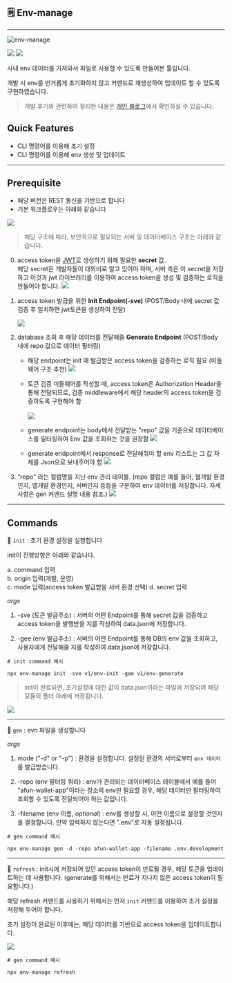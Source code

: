 ## 🗒 Env-manage

---

![env-manage](https://raw.githubusercontent.com/chltjdrhd777/image-hosting/main/%E1%84%89%E1%85%B3%E1%84%8F%E1%85%B3%E1%84%85%E1%85%B5%E1%86%AB%E1%84%89%E1%85%A3%E1%86%BA%202023-05-19%20%E1%84%8B%E1%85%A9%E1%84%92%E1%85%AE%2012.31.52.png)

<img src="https://img.shields.io/badge/.ENV-000000?style=for-the-badge&logo=.ENV&logoColor=white">
<img src="https://img.shields.io/badge/javascript-F7DF1E?style=for-the-badge&logo=javascript&logoColor=black">

<br/>

사내 env 데이터를 가져와서 파일로 사용할 수 있도록 만들어본 툴입니다.

개발 시 env를 번거롭게 초기화하지 않고 커맨드로 재생성하여 업데이트 할 수 있도록 구현하였습니다.

> 개발 후기와 관련하여 정리한 내용은 [개인 블로그](https://velog.io/@chltjdrhd777/react-native-%EB%B3%B4%EC%95%88%EA%B3%BC-env%EC%97%90-%EB%8C%80%ED%95%B4%EC%84%9C)에서 확인하실 수 있습니다.

## Quick Features

- CLI 명령어를 이용해 초기 설정
- CLI 명령어를 이용해 env 생성 및 업데이트

---

## Prerequisite

- 해당 버전은 REST 통신을 기반으로 합니다
- 기본 워크플로우는 아래와 같습니다

<img src="https://raw.githubusercontent.com/chltjdrhd777/image-hosting/main/env-manager%20-workflow.png">

<br/>

> 해당 구조에 따라, 보안적으로 필요되는 서버 및 데이터베이스 구조는 아래와 같습니다.

0. access token을 [JWT](https://www.npmjs.com/package/jsonwebtoken)로 생성하기 위해 필요한 **secret** 값.
   <br/>
   해당 secret은 개발자들이 대외비로 알고 있어야 하며, 서버 측은 이 secret을 저장하고 이것과 jwt 라이브러리를 이용하여 access token을 생성 및 검증하는 로직을 만들어야 합니다.
   <img src="https://raw.githubusercontent.com/chltjdrhd777/image-hosting/main/secret%20env%20%E1%84%8B%E1%85%A8%E1%84%89%E1%85%B5.png">

1. access token 발급을 위한 **Init Endpoint(-sve)** (POST/Body 내에 secret 값 검증 후 일치하면 jwt토큰을 생성하여 전달)<br/>

   <img src="https://raw.githubusercontent.com/chltjdrhd777/image-hosting/main/init%20endpoint%20controller%20example.png"/>

2. database 조회 후 해당 데이터를 전달해줄 **Generate Endpoint** (POST/Body 내에 repo 값으로 데이터 필터링) <br/>

   - 해당 endpoint는 init 때 발급받은 access token을 검증하는 로직 필요 (미들웨어 구조 추천)
     <img src="https://raw.githubusercontent.com/chltjdrhd777/image-hosting/main/access%20token%20%E1%84%80%E1%85%A5%E1%86%B7%E1%84%8C%E1%85%B3%E1%86%BC%20%E1%84%86%E1%85%B5%E1%84%83%E1%85%B3%E1%86%AF%E1%84%8B%E1%85%B0%E1%84%8B%E1%85%A5.png"><br/>

   - 토큰 검증 미들웨어를 작성할 때, access token은 Authorization Header을 통해 전달되므로, 검증 middleware에서 해당 header의 access token을 검증하도록 구현해야 함<br/>
     <br/>
     <img src="https://raw.githubusercontent.com/chltjdrhd777/image-hosting/main/varification%20example.png"/>
     <br/>
   - generate endpoint는 body에서 전달받는 "repo" 값을 기준으로 데이터베이스를 필터링하여 Env 값을 조회하는 것을 권장함
     <img src="https://raw.githubusercontent.com/chltjdrhd777/image-hosting/main/repo%20%E1%84%91%E1%85%B5%E1%86%AF%E1%84%90%E1%85%A5%E1%84%85%E1%85%B5%E1%86%BC.png">
     <br/>
   - generate endpoint에서 response로 전달해줘야 할 env 리스트는 그 값 자체를 Json으로 보내주어야 함
     <img src="https://raw.githubusercontent.com/chltjdrhd777/image-hosting/main/generate%20reulst%20example.png">

3. "repo" 라는 컬럼명을 지닌 env 관리 테이블. (repo 컬럼은 예를 들어, 웹개발 환경인지, 앱개발 환경인지, 서버인지 등등을 구분하여 env 데이터를 저장합니다. 자세 사항은 gen 커맨드 설명 내용 참조.)
   <img src="https://raw.githubusercontent.com/chltjdrhd777/image-hosting/main/repo%20example.png"/>

---

## Commands

📖 `init` : 초기 환경 설정을 실행합니다 </br>

init이 진행방향은 아래와 같습니다.</br>

a. command 입력<br/>
b. origin 입력(개발, 운영)<br/>
c. mode 입력(access token 발급받을 서버 환경 선택)
d. secret 입력

_args_</br>

1. -sve (토큰 발급주소) : 서버의 어떤 Endpoint를 통해 secret 값을 검증하고 access token을 발행받을 지를 작성하여 data.json에 저장합니다.

2. -gee (env 발급주소) : 서버의 어떤 Endpoint를 통해 DB의 env 값을 조회하고, 사용자에게 전달해줄 지를 작성하여 data.json에 저장합니다.

```
# init command 예시

npx env-manage init -sve v1/env-init -gee v1/env-generate
```

> init이 완료되면, 초기설정에 대한 값이 data.json이라는 파일에 저장되어 해당 모듈의 폴더 아래에 저장됩니다.

<img src="https://raw.githubusercontent.com/chltjdrhd777/image-hosting/main/data%20json%20file%20position.png"/>

---

📖 `gen` : evn 파일을 생성합니다 </br>

_args_</br>

1. mode ("-d" or "-p") : 환경을 설정합니다. 설정된 환경의 서버로부터 `env 데이터`를 발급받습니다.

2. -repo (env 필터링 쿼리) : env가 관리되는 데이터베이스 테이블에서 예를 들어 "afun-wallet-app"이라는 장소의 env만 필요할 경우, 해당 데이터만 필터링하여 조회할 수 있도록 전달되어야 하는 값잆니다.

3. -filename (env 이름, _optional_) : env를 생성할 시, 어떤 이름으로 설정할 것인지를 결정합니다. 만약 입력하지 않는다면 ".env"로 자동 설정됩니다.

```
# gen command 예시

npx env-manage gen -d -repo afun-wallet-app -filename .env.development
```

---

📖 `refresh` : init시에 저장되어 있던 access token이 만료될 경우, 해당 토큰을 업데이트하는 데 사용합니다. (generate를 위해서는 만료가 지나지 않은 access token이 필요합니다.) </br>

해당 refresh 커맨드를 사용하기 위해서는 먼저 `init` 커맨드를 이용하여 초기 설정을 저장해 두어야 합니다.

초기 설정이 완료된 이후에는, 해당 데이터를 기반으로 access token을 업데이트합니다.

<img src="https://raw.githubusercontent.com/chltjdrhd777/image-hosting/main/gif/env-manage%20refresh%20exmaple2.gif"/>

```
# gen command 예시

npx env-manage refresh
```
